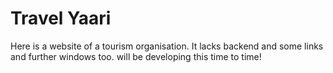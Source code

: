 # Travel Yaari
 Here is a website of a tourism organisation.
It lacks backend and some links and further windows too.
will be developing this time to time!
